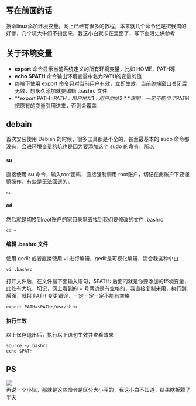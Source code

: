 ## 写在前面的话
搜索linux添加环境变量，网上已经有很多的教程，本来就几个命令还是把我搞的好惨，几个坑大牛们不指出来，我这小白就卡在里面了，写下血泪史供参考
## 关于环境变量
- **export** 命令显示当前系统定义的所有环境变量，比如 HOME，PATH等
- **echo $PATH** 命令输出环境变量中名为PATH的变量的值
- 终端下使用 export 命令只对当前用户有效，立即生效，当前终端窗口关闭后无效，想永久添加就要编辑 .bashrc 文件
- **export PATH=$PATH:用户地址1:用户地址2** 说明:一定不能少了$PATH把原有的变量引用进来，否则会覆盖
## debain

首次安装使用 Debian 的时候，很多工具都是不全的，甚至最基本的 sudo 命令都没有，会进环境变量的坑也是因为要添加这个 sudo 的命令，所以
#### su
直接使用 **su** 命令，输入root密码，直接强制调用 root账户，切记在此账户下要谨慎操作，有些是无法回退的。

```shell
su
```

#### cd

然后就是切换到root账户的家目录里去找到我们要修改的文件 .bashrc

```shell
cd ~
```

#### 编辑 .bashrc 文件

使用 gedit 或者直接使用 vi 进行编辑，gedit是可视化编辑，适合我这种小白

```shell
vi .bashrc
```

打开文件后，在文件最下面输入语句，$PATH: 后面的就是你要添加的环境变量，此处有大坑，切记，网上看到的 = 号两边是有空格的，我直接复制来用，执行到后面，就报 PATH 变更错误，一定一定一定不能有空格

```shell
export PATH=$PATH:/usr/sbin
```

#### 执行生效

以上保存退出后，执行以下语句生效并查看效果

```shell
source ~/.bashrc
echo $PATH
```

## PS

![](https://i-blog.csdnimg.cn/blog_migrate/abc62125167b810ff6233580171681a9.png)  
再说一个小坑，那就是这些命令是区分大小写的，我这小白不知道，结果瞎折腾了半天